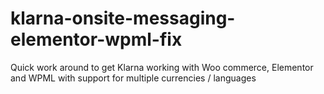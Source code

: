 # klarna-onsite-messaging-elementor-wpml-fix
Quick work around to get Klarna working with Woo commerce, Elementor and WPML with support for multiple currencies / languages
